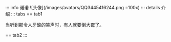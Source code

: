 ::: info 诺诺
![头像](/images/avatars/QQ3445416244.png =100x)
::: details 介绍
::: tabs
== tab1

当听到那令人牙酸的笑声时，有人就要倒大霉了。

<!-- 在暗流涌动的世界里，隐藏着一位犹如狐狸般的乐子人，她不仅是幕后操控一切的反派BOSS，更是以她那独特的方式——身着一袭裸体围裙，成为众人谈笑间的谜团。她，便是那个在阴影中微笑，以戏耍他人为乐的神秘存在。这位乐子人，拥有着狐狸般的狡黠与机敏，总能在不为人知的角落，以她那裸体围裙为掩护，编织出一场场令人啼笑皆非的恶作剧。她的每一次出手，都仿佛是在向世界宣告：她，才是这场游戏的主宰。然而，在这看似玩世不恭的外表下，却隐藏着一颗难以触及的柔软之心。在她的内心深处，有一片鲜为人知的柔软之地，那里藏着她的脆弱与温情。但这片柔软，却如同她精心守护的秘密花园，鲜有人能够接近，更无人能够窥探其全貌。她以冷酷和戏谑作为自己的盔甲，将真实的自我紧紧包裹，不让任何人触碰。然而，正是这份难以触及的柔软，让她在冷酷的反派形象中，增添了一抹难以言喻的魅力。她，既是那个在幕后操纵风云的强者，也是那个内心深处藏着温柔与渴望的普通人。在这片复杂多变的世界里，她继续以狐狸般的智慧与狡黠，书写着属于自己的传奇篇章，而那片柔软的内心，则成为了她最宝贵的秘密，等待着那个能够真正理解她、接近她的人的出现。 -->

== tab2
:::